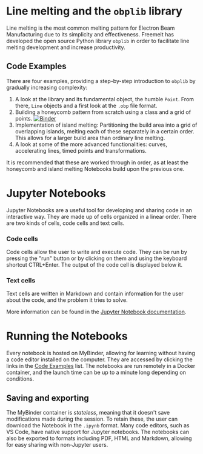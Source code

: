 # Line melting and the `obplib` library
Line melting is the most common melting pattern for Electron Beam Manufacturing due to its simplicity and effectiveness. Freemelt has developed the open source Python library `obplib` in order to facilitate line melting development and increase productivity. 

## Code Examples 
There are four examples, providing a step-by-step introduction to `obplib` by gradually increasing complexity:

1. A look at the library and its fundamental object, the humble `Point`. From there, `Line` objects and a first look at the `.obp` file format. 
2. Building a honeycomb pattern from scratch using a class and a grid of points. [![Binder](https://mybinder.org/badge_logo.svg)](https://mybinder.org/v2/gh/olofficial/hex-test/main?labpath=honeycomb.ipynb)
3. Implementation of island melting: Partitioning the build area into a grid of overlapping islands, melting each of these separately in a certain order. This allows for a larger build area than ordinary line melting.
4. A look at some of the more advanced functionalities: curves, accelerating lines, timed points and transformations.

It is recommended that these are worked through in order, as at least the honeycomb and island melting Notebooks build upon the previous one.

# Jupyter Notebooks
Jupyter Notebooks are a useful tool for developing and sharing code in an interactive way. 
They are made up of cells organized in a linear order. There are two kinds of cells, code cells and text cells.
### Code cells
  Code cells allow the user to write and execute code. They can be run by pressing the "run" button or by clicking on them and using the keyboard shortcut CTRL+Enter. The output of the code cell is displayed below it.

### Text cells
Text cells are written in Markdown and contain information for the user about the code, and the problem it tries to solve.

More information can be found in the [Jupyter Notebook documentation](https://jupyter-notebook.readthedocs.io/).

# Running the Notebooks
Every notebook is hosted on MyBinder, allowing for learning without having a code editor installed on the computer. They are accessed by clicking the links in the [Code Examples](#code-examples) list. The notebooks are run remotely in a Docker container, and the launch time can be up to a minute long depending on conditions. 

## Saving and exporting
The MyBinder container is *stateless*, meaning that it doesn't save modifications made during the session. To retain these, the user can download the Notebook in the `.ipynb` format. Many code editors, such as VS Code, have native support for Jupyter notebooks. 
The notebooks can also be exported to formats including PDF, HTML and Markdown, allowing for easy sharing with non-Jupyter users. 


